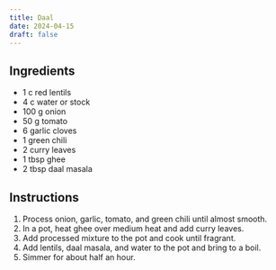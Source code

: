 ```yaml
---
title: Daal
date: 2024-04-15
draft: false
---
```


## Ingredients

* 1 c red lentils
* 4 c water or stock
* 100 g onion
* 50 g tomato
* 6 garlic cloves
* 1 green chili
* 2 curry leaves
* 1 tbsp ghee
* 2 tbsp daal masala

## Instructions

1. Process onion, garlic, tomato, and green chili until almost smooth.
2. In a pot, heat ghee over medium heat and add curry leaves.
3. Add processed mixture to the pot and cook until fragrant.
4. Add lentils, daal masala, and water to the pot and bring to a boil.
5. Simmer for about half an hour.
